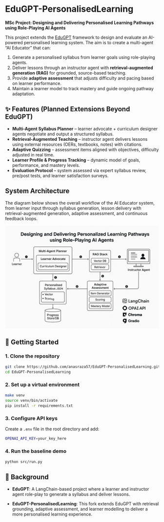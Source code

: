 # EduGPT-PersonalisedLearning  
**MSc Project: Designing and Delivering Personalised Learning Pathways using Role-Playing AI Agents**  

This project extends the [EduGPT](https://github.com/hqanhh/EduGPT) framework to design and evaluate an AI-powered personalised learning system. The aim is to create a multi-agent “AI Educator” that can:  
1. Generate a personalised syllabus from learner goals using role-playing agents.  
2. Deliver lessons through an instructor agent with **retrieval-augmented generation (RAG)** for grounded, source-based teaching.  
3. Provide **adaptive assessment** that adjusts difficulty and pacing based on learner performance.  
4. Maintain a learner model to track mastery and guide ongoing pathway adaptation.  



## ✨ Features (Planned Extensions Beyond EduGPT)  
- **Multi-Agent Syllabus Planner** – learner advocate + curriculum designer agents negotiate and output a structured syllabus.  
- **Retrieval-Augmented Teaching** – instructor agent delivers lessons using external resources (OERs, textbooks, notes) with citations.  
- **Adaptive Quizzing** – assessment items aligned with objectives, difficulty adjusted in real time.  
- **Learner Profile & Progress Tracking** – dynamic model of goals, performance, and mastery levels.  
- **Evaluation Protocol** – system assessed via expert syllabus review, pre/post tests, and learner satisfaction surveys.  

## System Architecture
The diagram below shows the overall workflow of the AI Educator system, from learner input through syllabus generation, lesson delivery with retrieval-augmented generation, adaptive assessment, and continuous feedback loops.  

![System Architecture](./assets/ext_diagram.png)

## 🚀 Getting Started  

### 1. Clone the repository  
```bash
git clone https://github.com/anasraza57/EduGPT-PersonalisedLearning.git
cd EduGPT-PersonalisedLearning
```

### 2. Set up a virtual environment
```bash
make venv
source venv/bin/activate
pip install -r requirements.txt
```

### 3. Configure API keys
Create a `.env` file in the root directory and add:
```bash
OPENAI_API_KEY=your_key_here
```

### 4. Run the baseline demo
```bash
python src/run.py
```


## 📖 Background
- **EduGPT**: A LangChain-based project where a learner and instructor agent role-play to generate a syllabus and deliver lessons.

- **EduGPT-PersonalisedLearning**: This fork extends EduGPT with retrieval grounding, adaptive assessment, and learner modelling to deliver a more personalised learning experience.
